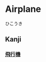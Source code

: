 # Airplane
ひこうき

## Kanji
### [飛](../Kanji/kanji-dict/飛.md)[行](../Kanji/kanji-dict/行.md)[機](../Kanji/kanji-dict/機.md)